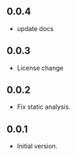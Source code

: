 ## 0.0.4
- update docs

## 0.0.3
- License change

## 0.0.2
- Fix static analysis.

## 0.0.1
- Initial version.
